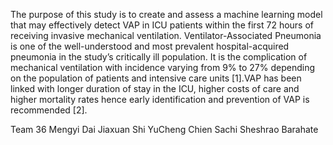 The purpose of this study is to create and assess a machine learning model that may effectively detect VAP in ICU patients within the first 72 hours of receiving invasive mechanical ventilation.
Ventilator-Associated Pneumonia is one of the well-understood and most prevalent hospital-acquired pneumonia in the study’s critically ill population. It is the complication of mechanical ventilation with incidence varying from 9% to 27%
depending on the population of patients and intensive care units [1].VAP has been linked with longer duration of stay in the ICU, higher costs of care and higher mortality rates hence early identification and prevention of VAP is recommended [2].

Team 36
Mengyi Dai
Jiaxuan Shi
YuCheng Chien
Sachi Sheshrao Barahate
